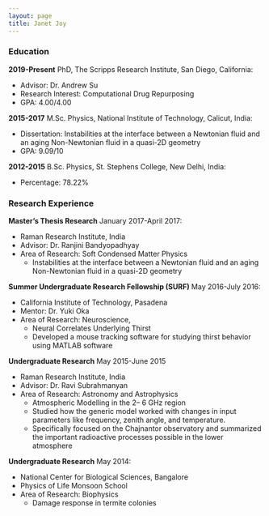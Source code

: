 ```yaml
---
layout: page
title: Janet Joy
---
```


### Education

**2019-Present** PhD, The Scripps Research Institute, San Diego, California:
  - Advisor: Dr. Andrew Su 
  - Research Interest: Computational Drug Repurposing
  - GPA: 4.00/4.00

**2015-2017** M.Sc. Physics, National Institute of Technology, Calicut, India:
  - Dissertation: Instabilities at the interface between a Newtonian fluid and an aging Non-Newtonian fluid in a quasi-2D geometry
  - GPA: 9.09/10
  
**2012-2015** B.Sc. Physics, St. Stephens College, New Delhi, India:
  - Percentage: 78.22%	

### Research Experience

**Master’s Thesis Research** January 2017-April 2017:
  - Raman Research Institute, India
  - Advisor: Dr. Ranjini Bandyopadhyay
  - Area of Research: Soft Condensed Matter Physics
    - Instabilities at the interface between a Newtonian fluid and an aging Non-Newtonian fluid in a quasi-2D geometry
   
**Summer Undergraduate Research Fellowship (SURF)** May 2016-July 2016:
  - California Institute of Technology, Pasadena	
  - Mentor: Dr. Yuki Oka	
  - Area of Research: Neuroscience,
    - Neural Correlates Underlying Thirst
    - Developed a mouse tracking software for studying thirst behavior using MATLAB software
    
**Undergraduate Research** May 2015-June 2015
  - Raman Research Institute, India
  - Advisor: Dr. Ravi Subrahmanyan 
  - Area of Research: Astronomy and Astrophysics
    - Atmospheric Modelling in the 2– 6 GHz region 
    - Studied how the generic model worked with changes in input parameters like frequency, zenith angle, and temperature.
    - Specifically focused on the Chajnantor observatory and summarized the important radioactive processes possible in the lower atmosphere
    
**Undergraduate Research** May 2014:
  - National Center for Biological Sciences, Bangalore
  - Physics of Life Monsoon School
  - Area of Research: Biophysics	
    - Damage response in termite colonies

